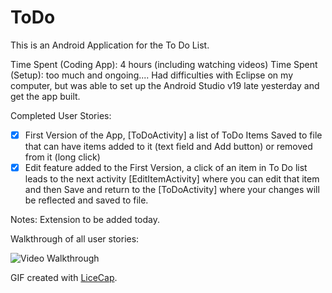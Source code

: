 ToDo
====
This is an Android Application for the To Do List.

Time Spent (Coding App): 4 hours (including watching videos)
Time Spent (Setup): too much and ongoing.... Had difficulties with Eclipse on my computer, but was able to set up the Android Studio v19 late yesterday and get the app built.

Completed User Stories:

* [x] First Version of the App, [ToDoActivity] a list of ToDo Items Saved to file that can have items added to it (text field and Add button) or removed from it (long click)
* [x] Edit feature added to the First Version, a click of an item in To Do list leads to the next activity [EditItemActivity] where you can edit that item and then Save and return to the [ToDoActivity] where your changes will be reflected and saved to file.

Notes:  Extension to be added today. 

Walkthrough of all user stories:

![Video Walkthrough](filename)

GIF created with [LiceCap](http://www.cockos.com/licecap/).
